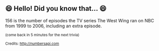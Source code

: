 ## :smile: Hello! Did you know that... :smile:
156 is the number of episodes the TV series The West Wing ran on NBC from 1999 to 2006, including an extra episode.

<sup>(come back in 5 minutes for the next trivia)</sup>


<sup>Credits: http://numbersapi.com</sup>
